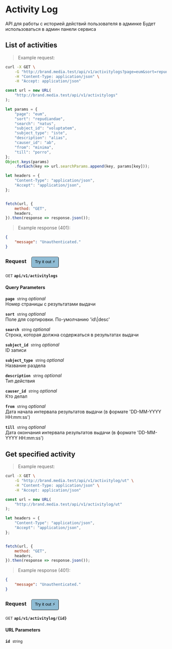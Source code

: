 # Activity Log

API для работы с историей действий пользователя в админке
Будет использоваться в админ панели сервиса

## List of activities




> Example request:

```bash
curl -X GET \
    -G "http://brand.media.test/api/v1/activitylogs?page=eum&sort=repudiandae&search=natus&subject_id=voluptatem&subject_type=iste&description=alias&causer_id=ab&from=minima&till=porro" \
    -H "Content-Type: application/json" \
    -H "Accept: application/json"
```

```javascript
const url = new URL(
    "http://brand.media.test/api/v1/activitylogs"
);

let params = {
    "page": "eum",
    "sort": "repudiandae",
    "search": "natus",
    "subject_id": "voluptatem",
    "subject_type": "iste",
    "description": "alias",
    "causer_id": "ab",
    "from": "minima",
    "till": "porro",
};
Object.keys(params)
    .forEach(key => url.searchParams.append(key, params[key]));

let headers = {
    "Content-Type": "application/json",
    "Accept": "application/json",
};


fetch(url, {
    method: "GET",
    headers,
}).then(response => response.json());
```


> Example response (401):

```json
{
    "message": "Unauthenticated."
}
```
<div id="execution-results-GETapi-v1-activitylogs" hidden>
    <blockquote>Received response<span id="execution-response-status-GETapi-v1-activitylogs"></span>:</blockquote>
    <pre class="json"><code id="execution-response-content-GETapi-v1-activitylogs"></code></pre>
</div>
<div id="execution-error-GETapi-v1-activitylogs" hidden>
    <blockquote>Request failed with error:</blockquote>
    <pre><code id="execution-error-message-GETapi-v1-activitylogs"></code></pre>
</div>
<form id="form-GETapi-v1-activitylogs" data-method="GET" data-path="api/v1/activitylogs" data-authed="0" data-hasfiles="0" data-headers='{"Content-Type":"application\/json","Accept":"application\/json"}' onsubmit="event.preventDefault(); executeTryOut('GETapi-v1-activitylogs', this);">
<h3>
    Request&nbsp;&nbsp;&nbsp;
        <button type="button" style="background-color: #8fbcd4; padding: 5px 10px; border-radius: 5px; border-width: thin;" id="btn-tryout-GETapi-v1-activitylogs" onclick="tryItOut('GETapi-v1-activitylogs');">Try it out ⚡</button>
    <button type="button" style="background-color: #c97a7e; padding: 5px 10px; border-radius: 5px; border-width: thin;" id="btn-canceltryout-GETapi-v1-activitylogs" onclick="cancelTryOut('GETapi-v1-activitylogs');" hidden>Cancel</button>&nbsp;&nbsp;
    <button type="submit" style="background-color: #6ac174; padding: 5px 10px; border-radius: 5px; border-width: thin;" id="btn-executetryout-GETapi-v1-activitylogs" hidden>Send Request 💥</button>
    </h3>
<p>
<small class="badge badge-green">GET</small>
 <b><code>api/v1/activitylogs</code></b>
</p>
<h4 class="fancy-heading-panel"><b>Query Parameters</b></h4>
<p>
<b><code>page</code></b>&nbsp;&nbsp;<small>string</small>     <i>optional</i> &nbsp;
<input type="text" name="page" data-endpoint="GETapi-v1-activitylogs" data-component="query"  hidden>
<br>
Номер страницы с результатами выдачи
</p>
<p>
<b><code>sort</code></b>&nbsp;&nbsp;<small>string</small>     <i>optional</i> &nbsp;
<input type="text" name="sort" data-endpoint="GETapi-v1-activitylogs" data-component="query"  hidden>
<br>
Поле для сортировки. По-умолчанию 'id\|desc'
</p>
<p>
<b><code>search</code></b>&nbsp;&nbsp;<small>string</small>     <i>optional</i> &nbsp;
<input type="text" name="search" data-endpoint="GETapi-v1-activitylogs" data-component="query"  hidden>
<br>
Строка, которая должна содержаться в результатах выдачи
</p>
<p>
<b><code>subject_id</code></b>&nbsp;&nbsp;<small>string</small>     <i>optional</i> &nbsp;
<input type="text" name="subject_id" data-endpoint="GETapi-v1-activitylogs" data-component="query"  hidden>
<br>
ID записи
</p>
<p>
<b><code>subject_type</code></b>&nbsp;&nbsp;<small>string</small>     <i>optional</i> &nbsp;
<input type="text" name="subject_type" data-endpoint="GETapi-v1-activitylogs" data-component="query"  hidden>
<br>
Название раздела
</p>
<p>
<b><code>description</code></b>&nbsp;&nbsp;<small>string</small>     <i>optional</i> &nbsp;
<input type="text" name="description" data-endpoint="GETapi-v1-activitylogs" data-component="query"  hidden>
<br>
Тип действия
</p>
<p>
<b><code>causer_id</code></b>&nbsp;&nbsp;<small>string</small>     <i>optional</i> &nbsp;
<input type="text" name="causer_id" data-endpoint="GETapi-v1-activitylogs" data-component="query"  hidden>
<br>
Кто делал
</p>
<p>
<b><code>from</code></b>&nbsp;&nbsp;<small>string</small>     <i>optional</i> &nbsp;
<input type="text" name="from" data-endpoint="GETapi-v1-activitylogs" data-component="query"  hidden>
<br>
Дата начала интервала результатов выдачи (в формате 'DD-MM-YYYY HH:mm:ss')
</p>
<p>
<b><code>till</code></b>&nbsp;&nbsp;<small>string</small>     <i>optional</i> &nbsp;
<input type="text" name="till" data-endpoint="GETapi-v1-activitylogs" data-component="query"  hidden>
<br>
Дата окончания интервала результатов выдачи (в формате 'DD-MM-YYYY HH:mm:ss')
</p>
</form>


## Get specified activity




> Example request:

```bash
curl -X GET \
    -G "http://brand.media.test/api/v1/activitylog/ut" \
    -H "Content-Type: application/json" \
    -H "Accept: application/json"
```

```javascript
const url = new URL(
    "http://brand.media.test/api/v1/activitylog/ut"
);

let headers = {
    "Content-Type": "application/json",
    "Accept": "application/json",
};


fetch(url, {
    method: "GET",
    headers,
}).then(response => response.json());
```


> Example response (401):

```json
{
    "message": "Unauthenticated."
}
```
<div id="execution-results-GETapi-v1-activitylog--id-" hidden>
    <blockquote>Received response<span id="execution-response-status-GETapi-v1-activitylog--id-"></span>:</blockquote>
    <pre class="json"><code id="execution-response-content-GETapi-v1-activitylog--id-"></code></pre>
</div>
<div id="execution-error-GETapi-v1-activitylog--id-" hidden>
    <blockquote>Request failed with error:</blockquote>
    <pre><code id="execution-error-message-GETapi-v1-activitylog--id-"></code></pre>
</div>
<form id="form-GETapi-v1-activitylog--id-" data-method="GET" data-path="api/v1/activitylog/{id}" data-authed="0" data-hasfiles="0" data-headers='{"Content-Type":"application\/json","Accept":"application\/json"}' onsubmit="event.preventDefault(); executeTryOut('GETapi-v1-activitylog--id-', this);">
<h3>
    Request&nbsp;&nbsp;&nbsp;
        <button type="button" style="background-color: #8fbcd4; padding: 5px 10px; border-radius: 5px; border-width: thin;" id="btn-tryout-GETapi-v1-activitylog--id-" onclick="tryItOut('GETapi-v1-activitylog--id-');">Try it out ⚡</button>
    <button type="button" style="background-color: #c97a7e; padding: 5px 10px; border-radius: 5px; border-width: thin;" id="btn-canceltryout-GETapi-v1-activitylog--id-" onclick="cancelTryOut('GETapi-v1-activitylog--id-');" hidden>Cancel</button>&nbsp;&nbsp;
    <button type="submit" style="background-color: #6ac174; padding: 5px 10px; border-radius: 5px; border-width: thin;" id="btn-executetryout-GETapi-v1-activitylog--id-" hidden>Send Request 💥</button>
    </h3>
<p>
<small class="badge badge-green">GET</small>
 <b><code>api/v1/activitylog/{id}</code></b>
</p>
<h4 class="fancy-heading-panel"><b>URL Parameters</b></h4>
<p>
<b><code>id</code></b>&nbsp;&nbsp;<small>string</small>  &nbsp;
<input type="text" name="id" data-endpoint="GETapi-v1-activitylog--id-" data-component="url" required  hidden>
<br>

</p>
</form>



